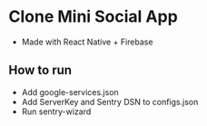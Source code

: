 # Clone Mini Social App

- Made with React Native + Firebase

## How to run

- Add google-services.json
- Add ServerKey and Sentry DSN to configs.json
- Run sentry-wizard
